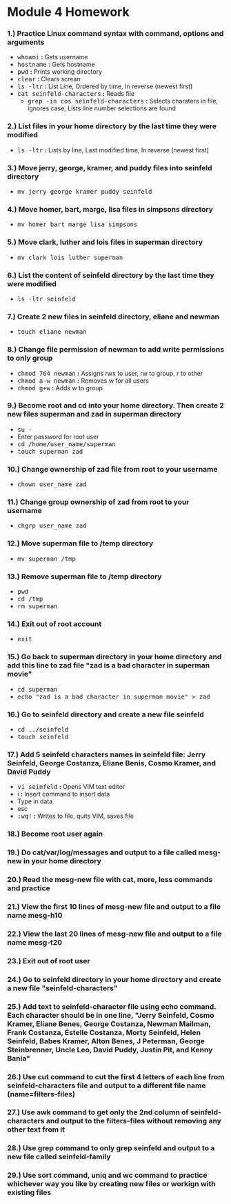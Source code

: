 # **Module 4 Homework**

### **1.)** Practice Linux command syntax with command, options and arguments
  * <kbd>whoami</kbd> **:** Gets username
  * <kbd>hostname</kbd> **:** Gets hostname
  * <kbd>pwd</kbd> **:** Prints working directory
  * <kbd>clear</kbd> **:** Clears screan
  * <kbd>ls -ltr</kbd> **:** List Line, Ordered by time, In reverse (newest first)
  * <kbd>cat seinfeld-characters</kbd> **:** Reads file
    * <kbd>grep -in cos seinfeld-characters</kbd> **:** Selects charaters in file, ignores case, Lists line number selections are found

### **2.)** List files in your home directory by the last time they were modified
  * <kbd>ls -ltr</kbd> **:** Lists by line, Last modified time, In reverse (newest first)

### **3.)** Move jerry, george, kramer, and puddy files into seinfeld directory
  * <kbd>mv jerry george kramer puddy seinfeld</kbd>
  
### **4.)** Move homer, bart, marge, lisa files in simpsons directory
  * <kbd>mv homer bart marge lisa simpsons</kbd>

### **5.)** Move clark, luther and lois files in superman directory
  * <kbd>mv clark lois luther superman</kbd>

### **6.)** List the content of seinfeld directory by the last time they were modified
  * <kbd>ls -ltr seinfeld</kbd>

### **7.)** Create 2 new files in seinfeld directory, eliane and newman
  * <kbd>touch eliane newman</kbd>

### **8.)** Change file permission of newman to add write permissions to only group
  * <kbd>chmod 764 newman</kbd> **:** Assigns rwx to user, rw to group, r to other
  * <kbd>chmod a-w newman</kbd> **:** Removes w for all users
  * <kbd>chmod g+w</kbd> **:** Adds w to group

### **9.)** Become root and cd into your home directory. Then create 2 new files superman and zad in superman directory
  * <kbd>su -</kbd>
  * Enter password for root user
  * <kbd>cd /home/user_name/superman</kbd>
  * <kbd>touch superman zad</kbd>

### **10.)** Change ownership of zad file from root to your username
  * <kbd>chown user_name zad</kbd>

### **11.)** Change group ownership of zad from root to your username
  * <kbd>chgrp user_name zad</kbd>

### **12.)** Move superman file to /temp directory
  * <kbd>mv superman /tmp</kbd>

### **13.)** Remove superman file to /temp directory
  * <kbd>pwd</kbd>
  * <kbd>cd /tmp</kbd>
  * <kbd>rm superman</kbd>

### **14.)** Exit out of root account
  * <kbd>exit</kbd>
  
### **15.)** Go back to superman directory in your home directory and add this line to zad file "zad is a bad character in superman movie"
  * <kbd>cd superman</kbd>
  * <kbd>echo "zad is a bad character in superman movie" > zad</kbd>

### **16.)** Go to seinfeld directory and create a new file seinfeld
  * <kbd>cd ../seinfeld</kbd>
  * <kbd>touch seinfeld</kbd>

### **17.)** Add 5 seinfeld characters names in seinfeld file: Jerry Seinfeld, George Costanza, Eliane Benis, Cosmo Kramer, and David Puddy
  * <kbd>vi seinfeld</kbd> **:** Opens VIM text editor
  * <kdb>i</kdb> **:** Insert command to insert data
  * Type in data
  * <kdb>esc</kdb>
  * <kbd>:wq!</kbd> **:** Writes to file, quits VIM, saves file

### **18.)** Become root user again
### **19.)** Do cat/var/log/messages and output to a file called mesg-new in your home directory
### **20.)** Read the mesg-new file with cat, more, less commands and practice
### **21.)** View the first 10 lines of mesg-new file and output to a file name mesg-h10
### **22.)** View the last 20 lines of mesg-new file and output to a file name mesg-t20
### **23.)** Exit out of root user
### **24.)** Go to seinfeld directory in your home directory and create a new file "seinfeld-characters"
### **25.)** Add text to seinfeld-character file using echo command. Each character should be in one line, "Jerry Seinfeld, Cosmo Kramer, Eliane Benes, George Costanza, Newman Mailman, Frank Costanza, Estelle Costanza, Morty Seinfeld, Helen Seinfeld, Babes Kramer, Alton Benes, J Peterman, George Steinbrenner, Uncle Leo, David Puddy, Justin Pit, and Kenny Bania"
### **26.)** Use cut command to cut the first 4 letters of each line from seinfeld-characters file and output to a different file name (name=filters-files)
### **27.)** Use awk command to get only the 2nd column of seinfeld-characters and output to the filters-files without removing any other text from it
### **28.)** Use grep command to only grep seinfeld and output to a new file called seinfeld-family
### **29.)** Use sort command, uniq and wc command to practice whichever way you like by creating new files or workign with existing files